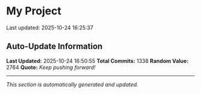 # My Project


Last updated: 2025-10-24 16:25:37

































































































































































































































































































































































































































































































































































































































































































































































































































































































































































































































































































































































































































































































































































































































































































































































































































































































































































































## Auto-Update Information

**Last Updated:** 2025-10-24 16:50:55
**Total Commits:** 1338
**Random Value:** 2764
**Quote:** _Keep pushing forward!_

---
_This section is automatically generated and updated._